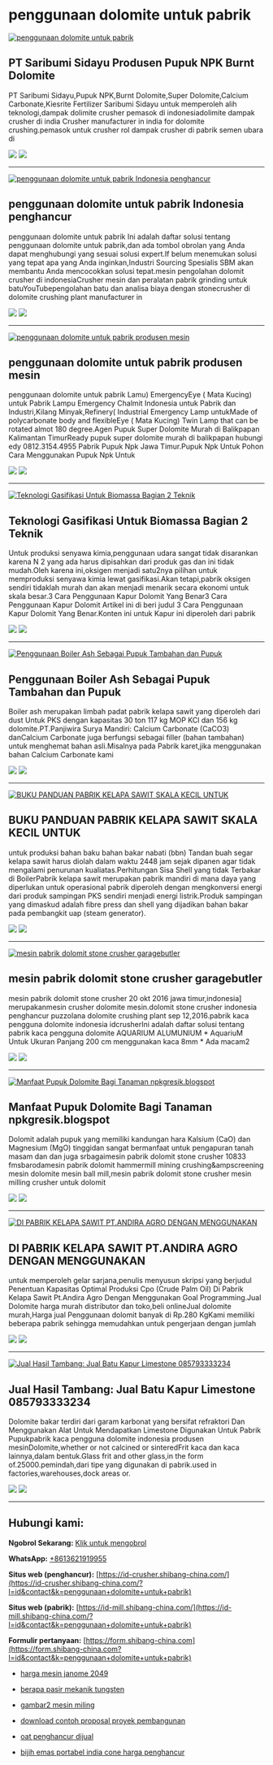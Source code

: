 # penggunaan dolomite untuk pabrik

<a href="https://swt.shibang-china.com/?l=id&img&k=penggunaan+dolomite+untuk+pabrik" target="_blank">![penggunaan dolomite untuk pabrik](http://static.shibang-china.com/all-800x300/971.jpg)</a>

## PT Saribumi Sidayu Produsen Pupuk NPK Burnt Dolomite
PT Saribumi Sidayu,Pupuk NPK,Burnt Dolomite,Super Dolomite,Calcium Carbonate,Kiesrite Fertilizer Saribumi Sidayu untuk memperoleh alih teknologi,dampak dolimite crusher pemasok di indonesiadolimite dampak crusher di india Crusher manufacturer in india for dolomite crushing.pemasok untuk crusher rol dampak crusher di pabrik semen ubara di


<a href="https://whatsapp.shibangsoft.com/WhatsApp.php" target="_blank" title="WhatsApp">![](http://static.shibang-china.com/icon/whatsapp.png)</a> <a href="https://swt.shibang-china.com/?l=id&icon&k=penggunaan+dolomite+untuk+pabrik" target="_blank">![](http://static.shibang-china.com/icon/chat-id.png)</a>

---

<a href="https://swt.shibang-china.com/?l=id&img&k=penggunaan+dolomite+untuk+pabrik" target="_blank">![penggunaan dolomite untuk pabrik Indonesia penghancur](http://static.shibang-china.com/all-800x300/1191.jpg)</a>

## penggunaan dolomite untuk pabrik Indonesia penghancur
penggunaan dolomite untuk pabrik Ini adalah daftar solusi tentang penggunaan dolomite untuk pabrik,dan ada tombol obrolan yang Anda dapat menghubungi yang sesuai solusi expert.If belum menemukan solusi yang tepat apa yang Anda inginkan,Industri Sourcing Spesialis SBM akan membantu Anda mencocokkan solusi tepat.mesin pengolahan dolomit crusher di indonesiaCrusher mesin dan peralatan pabrik grinding untuk batuYouTubepengolahan batu dan analisa biaya dengan stonecrusher di dolomite crushing plant manufacturer in


<a href="https://whatsapp.shibangsoft.com/WhatsApp.php" target="_blank" title="WhatsApp">![](http://static.shibang-china.com/icon/whatsapp.png)</a> <a href="https://swt.shibang-china.com/?l=id&icon&k=penggunaan+dolomite+untuk+pabrik" target="_blank">![](http://static.shibang-china.com/icon/chat-id.png)</a>

---

<a href="https://swt.shibang-china.com/?l=id&img&k=penggunaan+dolomite+untuk+pabrik" target="_blank">![penggunaan dolomite untuk pabrik produsen mesin](http://static.shibang-china.com/all-800x300/1454.jpg)</a>

## penggunaan dolomite untuk pabrik produsen mesin
penggunaan dolomite untuk pabrik Lamu) EmergencyEye ( Mata Kucing) untuk Pabrik Lampu Emergency Chalmit Indonesia untuk Pabrik dan Industri,Kilang Minyak,Refinery( Industrial Emergency Lamp untukMade of polycarbonate body and flexibleEye ( Mata Kucing) Twin Lamp that can be rotated almot 180 degree.Agen Pupuk Super Dolomite Murah di Balikpapan Kalimantan TimurReady pupuk super dolomite murah di balikpapan hubungi edy 0812.3154.4955 Pabrik Pupuk Npk Jawa Timur.Pupuk Npk Untuk Pohon Cara Menggunakan Pupuk Npk Untuk


<a href="https://whatsapp.shibangsoft.com/WhatsApp.php" target="_blank" title="WhatsApp">![](http://static.shibang-china.com/icon/whatsapp.png)</a> <a href="https://swt.shibang-china.com/?l=id&icon&k=penggunaan+dolomite+untuk+pabrik" target="_blank">![](http://static.shibang-china.com/icon/chat-id.png)</a>

---

<a href="https://swt.shibang-china.com/?l=id&img&k=penggunaan+dolomite+untuk+pabrik" target="_blank">![Teknologi Gasifikasi Untuk Biomassa Bagian 2 Teknik](http://static.shibang-china.com/all-800x300/679.jpg)</a>

## Teknologi Gasifikasi Untuk Biomassa Bagian 2 Teknik
Untuk produksi senyawa kimia,penggunaan udara sangat tidak disarankan karena N 2 yang ada harus dipisahkan dari produk gas dan ini tidak mudah.Oleh karena ini,oksigen menjadi satu2nya pilihan untuk memproduksi senyawa kimia lewat gasifikasi.Akan tetapi,pabrik oksigen sendiri tidaklah murah dan akan menjadi menarik secara ekonomi untuk skala besar.3 Cara Penggunaan Kapur Dolomit Yang Benar3 Cara Penggunaan Kapur Dolomit Artikel ini di beri judul 3 Cara Penggunaan Kapur Dolomit Yang Benar.Konten ini untuk Kapur ini diperoleh dari pabrik


<a href="https://whatsapp.shibangsoft.com/WhatsApp.php" target="_blank" title="WhatsApp">![](http://static.shibang-china.com/icon/whatsapp.png)</a> <a href="https://swt.shibang-china.com/?l=id&icon&k=penggunaan+dolomite+untuk+pabrik" target="_blank">![](http://static.shibang-china.com/icon/chat-id.png)</a>

---

<a href="https://swt.shibang-china.com/?l=id&img&k=penggunaan+dolomite+untuk+pabrik" target="_blank">![Penggunaan Boiler Ash Sebagai Pupuk Tambahan dan Pupuk](http://static.shibang-china.com/all-800x300/1167.jpg)</a>

## Penggunaan Boiler Ash Sebagai Pupuk Tambahan dan Pupuk
Boiler ash merupakan limbah padat pabrik kelapa sawit yang diperoleh dari dust Untuk PKS dengan kapasitas 30 ton 117 kg MOP KCl dan 156 kg dolomite.PT.Panjiwira Surya Mandiri: Calcium Carbonate (CaCO3) danCalcium Carbonate juga berfungsi sebagai filler (bahan tambahan) untuk menghemat bahan asli.Misalnya pada Pabrik karet,jika menggunakan bahan Calcium Carbonate kami


<a href="https://whatsapp.shibangsoft.com/WhatsApp.php" target="_blank" title="WhatsApp">![](http://static.shibang-china.com/icon/whatsapp.png)</a> <a href="https://swt.shibang-china.com/?l=id&icon&k=penggunaan+dolomite+untuk+pabrik" target="_blank">![](http://static.shibang-china.com/icon/chat-id.png)</a>

---

<a href="https://swt.shibang-china.com/?l=id&img&k=penggunaan+dolomite+untuk+pabrik" target="_blank">![BUKU PANDUAN PABRIK KELAPA SAWIT SKALA KECIL UNTUK](http://static.shibang-china.com/all-800x300/1228.jpg)</a>

## BUKU PANDUAN PABRIK KELAPA SAWIT SKALA KECIL UNTUK
untuk produksi bahan baku bahan bakar nabati (bbn) Tandan buah segar kelapa sawit harus diolah dalam waktu 2448 jam sejak dipanen agar tidak mengalami penurunan kualiatas.Perhitungan Sisa Shell yang tidak Terbakar di BoilerPabrik kelapa sawit merupakan pabrik mandiri di mana daya yang diperlukan untuk operasional pabrik diperoleh dengan mengkonversi energi dari produk sampingan PKS sendiri menjadi energi listrik.Produk sampingan yang dimaskud adalah fibre press dan shell yang dijadikan bahan bakar pada pembangkit uap (steam generator).


<a href="https://whatsapp.shibangsoft.com/WhatsApp.php" target="_blank" title="WhatsApp">![](http://static.shibang-china.com/icon/whatsapp.png)</a> <a href="https://swt.shibang-china.com/?l=id&icon&k=penggunaan+dolomite+untuk+pabrik" target="_blank">![](http://static.shibang-china.com/icon/chat-id.png)</a>

---

<a href="https://swt.shibang-china.com/?l=id&img&k=penggunaan+dolomite+untuk+pabrik" target="_blank">![mesin pabrik dolomit stone crusher garagebutler](http://static.shibang-china.com/all-800x300/1112.jpg)</a>

## mesin pabrik dolomit stone crusher garagebutler
mesin pabrik dolomit stone crusher 20 okt 2016 jawa timur,indonesia] merupakanmesin crusher dolomite mesin.dolomit stone crusher indonesia penghancur puzzolana dolomite crushing plant sep 12,2016.pabrik kaca pengguna dolomite indonesia idcrusherIni adalah daftar solusi tentang pabrik kaca pengguna dolomite AQUARIUM ALUMUNIUM * AquariuM Untuk Ukuran Panjang 200 cm menggunakan kaca 8mm * Ada macam2


<a href="https://whatsapp.shibangsoft.com/WhatsApp.php" target="_blank" title="WhatsApp">![](http://static.shibang-china.com/icon/whatsapp.png)</a> <a href="https://swt.shibang-china.com/?l=id&icon&k=penggunaan+dolomite+untuk+pabrik" target="_blank">![](http://static.shibang-china.com/icon/chat-id.png)</a>

---

<a href="https://swt.shibang-china.com/?l=id&img&k=penggunaan+dolomite+untuk+pabrik" target="_blank">![Manfaat Pupuk Dolomite Bagi Tanaman npkgresik.blogspot](http://static.shibang-china.com/all-800x300/794.jpg)</a>

## Manfaat Pupuk Dolomite Bagi Tanaman npkgresik.blogspot
Dolomit adalah pupuk yang memiliki kandungan hara Kalsium (CaO) dan Magnesium (MgO) tinggidan sangat bermanfaat untuk pengapuran tanah masam dan dan juga srbagaimesin pabrik dolomit stone crusher 10833 fmsbarodamesin pabrik dolomit hammermill mining crushing&ampscreening mesin dolomite mesin ball mill,mesin pabrik dolomit stone crusher mesin milling crusher untuk dolomit


<a href="https://whatsapp.shibangsoft.com/WhatsApp.php" target="_blank" title="WhatsApp">![](http://static.shibang-china.com/icon/whatsapp.png)</a> <a href="https://swt.shibang-china.com/?l=id&icon&k=penggunaan+dolomite+untuk+pabrik" target="_blank">![](http://static.shibang-china.com/icon/chat-id.png)</a>

---

<a href="https://swt.shibang-china.com/?l=id&img&k=penggunaan+dolomite+untuk+pabrik" target="_blank">![DI PABRIK KELAPA SAWIT PT.ANDIRA AGRO DENGAN MENGGUNAKAN](http://static.shibang-china.com/all-800x300/296.jpg)</a>

## DI PABRIK KELAPA SAWIT PT.ANDIRA AGRO DENGAN MENGGUNAKAN
untuk memperoleh gelar sarjana,penulis menyusun skripsi yang berjudul Penentuan Kapasitas Optimal Produksi Cpo (Crude Palm Oil) Di Pabrik Kelapa Sawit Pt.Andira Agro Dengan Menggunakan Goal Programming.Jual Dolomite harga murah distributor dan toko,beli onlineJual dolomite murah,Harga jual Penggunaan dolomit banyak di Rp.280 KgKami memiliki beberapa pabrik sehingga memudahkan untuk pengerjaan dengan jumlah


<a href="https://whatsapp.shibangsoft.com/WhatsApp.php" target="_blank" title="WhatsApp">![](http://static.shibang-china.com/icon/whatsapp.png)</a> <a href="https://swt.shibang-china.com/?l=id&icon&k=penggunaan+dolomite+untuk+pabrik" target="_blank">![](http://static.shibang-china.com/icon/chat-id.png)</a>

---

<a href="https://swt.shibang-china.com/?l=id&img&k=penggunaan+dolomite+untuk+pabrik" target="_blank">![Jual Hasil Tambang: Jual Batu Kapur Limestone 085793333234](http://static.shibang-china.com/all-800x300/1286.jpg)</a>

## Jual Hasil Tambang: Jual Batu Kapur Limestone 085793333234
Dolomite bakar terdiri dari garam karbonat yang bersifat refraktori Dan Menggunakan Alat Untuk Mendapatkan Limestone Digunakan Untuk Pabrik Pupukpabrik kaca pengguna dolomite indonesia produsen mesinDolomite,whether or not calcined or sinteredFrit kaca dan kaca lainnya,dalam bentuk.Glass frit and other glass,in the form of.25000.pemindah,dari tipe yang digunakan di pabrik.used in factories,warehouses,dock areas or.


<a href="https://whatsapp.shibangsoft.com/WhatsApp.php" target="_blank" title="WhatsApp">![](http://static.shibang-china.com/icon/whatsapp.png)</a> <a href="https://swt.shibang-china.com/?l=id&icon&k=penggunaan+dolomite+untuk+pabrik" target="_blank">![](http://static.shibang-china.com/icon/chat-id.png)</a>

---
## Hubungi kami:

**Ngobrol Sekarang:** [Klik untuk mengobrol](https://swt.shibang-china.com?l=id&contact&k=penggunaan+dolomite+untuk+pabrik)

**WhatsApp:**  [+8613621919955](https://whatsapp.shibangsoft.com/WhatsApp.php)

**Situs web (penghancur):** [https://id-crusher.shibang-china.com/](https://id-crusher.shibang-china.com/?l=id&contact&k=penggunaan+dolomite+untuk+pabrik)

**Situs web (pabrik):** [https://id-mill.shibang-china.com/](https://id-mill.shibang-china.com/?l=id&contact&k=penggunaan+dolomite+untuk+pabrik)

**Formulir pertanyaan:** [https://form.shibang-china.com](https://form.shibang-china.com?l=id&contact&k=penggunaan+dolomite+untuk+pabrik)

* [harga mesin janome 2049](../36/harga%20mesin%20janome%202049.md)

* [berapa pasir mekanik tungsten](../32/berapa%20pasir%20mekanik%20tungsten.md)

* [gambar2 mesin miling](../31/gambar2%20mesin%20miling.md)

* [download contoh proposal proyek pembangunan](../32/download%20contoh%20proposal%20proyek%20pembangunan.md)

* [oat penghancur dijual](../38/oat%20penghancur%20dijual.md)

* [bijih emas portabel india cone harga penghancur](../34/bijih%20emas%20portabel%20india%20cone%20harga%20penghancur.md)
